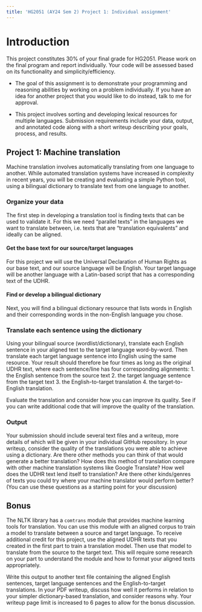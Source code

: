 ```yaml
---
title: 'HG2051 (AY24 Sem 2) Project 1: Individual assignment'
---
```


# Introduction

This project constitutes 30% of your final grade for HG2051. Please work on the final program and report individually. Your code will be assessed based on its functionality and simplicity/efficiency.

*   The goal of this assignment is to demonstrate your programming and reasoning abilities by working on a problem individually. If you have an idea for another project that you would like to do instead, talk to me for approval.

*   This project involves sorting and developing lexical resources for multiple languages. Submission requirements include your data, output, and annotated code along with a short writeup describing your goals, process, and results.


## Project 1: Machine translation

Machine translation involves automatically translating from one language to another. While automated translation systems have increased in complexity in recent years, you will be creating and evaluating a simple Python tool, using a bilingual dictionary to translate text from one language to another.

### Organize your data

The first step in developing a translation tool is finding texts that can be used to validate it. For this we need “parallel texts” in the languages we want to translate between, i.e. texts that are “translation equivalents” and ideally can be aligned.

#### Get the base text for our source/target languages

For this project we will use the Universal Declaration of Human Rights as our base text, and our source language will be English. Your target language will be another language with a Latin-based script that has a corresponding text of the UDHR.

#### Find or develop a bilingual dictionary

Next, you will find a bilingual dictionary resource that lists words in English and their corresponding words in the non-English language you chose.

### Translate each sentence using the dictionary

Using your bilingual source (wordlist/dictionary), translate each English sentence in your aligned text to the target language word-by-word. Then translate each target language sentence into English using the same resource. Your result should therefore be four times as long as the original UDHR text, where each sentence/line has four corresponding alignments: 1. the English sentence from the source text 2. the target language sentence from the target text 3. the English-to-target translation 4. the target-to-English translation.

Evaluate the translation and consider how you can improve its quality. See if you can write additional code that will improve the quality of the translation.

### Output

Your submission should include several text files and a writeup, more details of which will be given in your individual GitHub repository. In your writeup, consider the quality of the translations you were able to achieve using a dictionary. Are there other methods you can think of that would generate a better translation? How does this method of translation compare with other machine translation systems like Google Translate? How well does the UDHR text lend itself to translation? Are there other kinds/genres of texts you could try where your machine translator would perform better? (You can use these questions as a starting point for your discussion)

## Bonus

The NLTK library has a `comtrans` module that provides machine learning tools for translation. You can use this module with an aligned corpus to train a model to translate between a source and target language. To receive additional credit for this project, use the aligned UDHR texts that you created in the first part to train a translation model. Then use that model to translate from the source to the target text. This will require some research on your part to understand the module and how to format your aligned texts appropriately.

Write this output to another text file containing the aligned English sentences, target language sentences and the English-to-target translations. In your PDF writeup, discuss how well it performs in relation to your simpler dictionary-based translation, and consider reasons why. Your writeup page limit is increased to 6 pages to allow for the bonus discussion.
